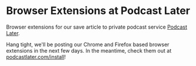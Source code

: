 # Browser Extensions at Podcast Later
Browser extensions for our save article to private podcast service [Podcast Later](https://podcastlater.com).

Hang tight, we'll be posting our Chrome and Firefox based browser extensions in the next few days. In the meantime, check them out at [podcastlater.com/install](https://podcastlater.com/install)!
